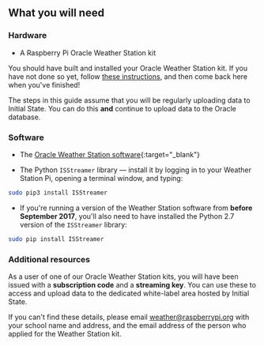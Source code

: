## What you will need

### Hardware

- A Raspberry Pi Oracle Weather Station kit

You should have built and installed your Oracle Weather Station kit. If you have not done so yet, follow [these instructions](https://www.raspberrypi.org/learning/weather-station-guide/), and then come back here when you've finished!

The steps in this guide assume that you will be regularly uploading data to Initial State. You can do this **and** continue to upload data to the Oracle database.

### Software

- The [Oracle Weather Station software](https://www.raspberrypi.org/learning/weather-station-guide/software.md){:target="_blank"}

 - The Python `ISStreamer` library — install it by logging in to your Weather Station Pi, opening a terminal window, and typing:

```bash
sudo pip3 install ISStreamer

```
- If you're running a version of the Weather Station software from **before September 2017**, you'll also need to have installed the Python 2.7 version of the `ISStreamer` library:

```bash
sudo pip install ISStreamer

```
### Additional resources

As a user of one of our Oracle Weather Station kits, you will have been issued with a **subscription code** and a **streaming key**. You can use these to access and upload data to the dedicated white-label area hosted by Initial State.

If you can't find these details, please email weather@raspberrypi.org with your school name and address, and the email address of the person who applied for the Weather Station kit.
